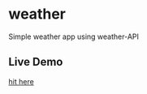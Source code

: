 # weather
Simple weather app using weather-API
## Live Demo
[hit here](https://zakymaky8.github.io/weather/)
